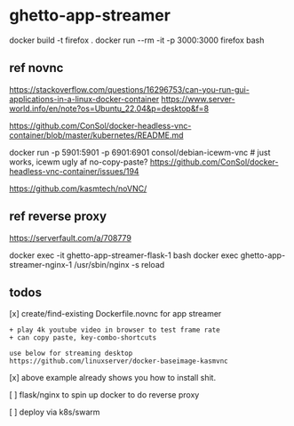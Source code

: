# ghetto-app-streamer


docker build -t firefox .
docker run --rm -it -p 3000:3000 firefox bash

## ref novnc

https://stackoverflow.com/questions/16296753/can-you-run-gui-applications-in-a-linux-docker-container
https://www.server-world.info/en/note?os=Ubuntu_22.04&p=desktop&f=8

https://github.com/ConSol/docker-headless-vnc-container/blob/master/kubernetes/README.md

docker run -p 5901:5901 -p 6901:6901 consol/debian-icewm-vnc # just works, icewm ugly af
no-copy-paste? https://github.com/ConSol/docker-headless-vnc-container/issues/194

https://github.com/kasmtech/noVNC/

## ref reverse proxy

https://serverfault.com/a/708779

docker exec -it ghetto-app-streamer-flask-1 bash
docker exec ghetto-app-streamer-nginx-1 /usr/sbin/nginx -s reload

## todos

[x] create/find-existing Dockerfile.novnc for app streamer

    + play 4k youtube video in browser to test frame rate
    + can copy paste, key-combo-shortcuts

    use below for streaming desktop
    https://github.com/linuxserver/docker-baseimage-kasmvnc

[x] above example already shows you how to install shit.

[ ] flask/nginx to spin up docker to do reverse proxy

[ ] deploy via k8s/swarm


```
